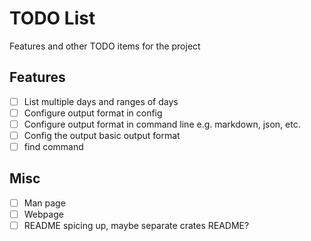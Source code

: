 # TODO List

Features and other TODO items for the project

## Features

- [ ] List multiple days and ranges of days
- [ ] Configure output format in config
- [ ] Configure output format in command line e.g. markdown, json, etc.
- [ ] Config the output basic output format
- [ ] find command

## Misc

- [ ] Man page
- [ ] Webpage
- [ ] README spicing up, maybe separate crates README?
